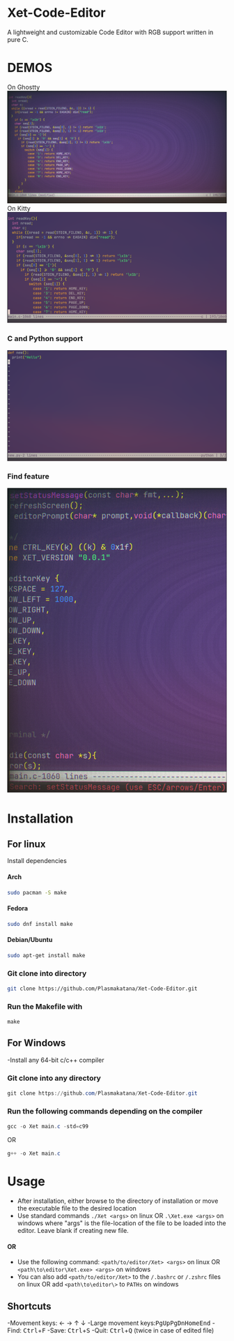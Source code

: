 # Xet-Code-Editor
A lightweight and customizable Code Editor with RGB support written in pure C.
# DEMOS
On Ghostty
![Ghostty](https://github.com/Plasmakatana/Xet-Code-Editor/blob/main/xet-ghostty.png)
On Kitty
![Kitty](https://github.com/Plasmakatana/Xet-Code-Editor/blob/main/xet-kitty.png)
### C and Python support
![support](https://github.com/Plasmakatana/Xet-Code-Editor/blob/main/xet-py.png)
### Find feature
![search](https://github.com/Plasmakatana/Xet-Code-Editor/blob/main/xet-search.png)
# Installation
## For linux
  Install dependencies
  #### Arch
  ```bash
sudo pacman -S make
```
  #### Fedora
  ```bash
sudo dnf install make
```
  #### Debian/Ubuntu
  ```bash
sudo apt-get install make
```
  ### Git clone into directory
  ```bash
git clone https://github.com/Plasmakatana/Xet-Code-Editor.git
```
  ### Run the Makefile with 
  ```
  make
```
## For Windows
  -Install any 64-bit c/c++ compiler
  ### Git clone into any directory
  ```powershell
git clone https://github.com/Plasmakatana/Xet-Code-Editor.git
```
  ### Run the following commands depending on the compiler
  ```powershell
gcc -o Xet main.c -std=c99
```
  OR
  ```powershell
g++ -o Xet main.c
```
# Usage
  - After installation, either browse to the directory of installation
    or
    move the executable file to the desired location
  - Use standard commands 
    ```./Xet <args>``` on linux 
    OR
    ```.\Xet.exe <args>``` on windows 
    where "args" is the file-location of the file to be loaded 
    into the editor.
    Leave blank if creating new file.
  #### OR
  - Use the following command:
    ```<path/to/editor/Xet> <args>``` on linux
    OR
    ```<path\to\editor\Xet.exe> <args>``` on windows
  - You can also add ```<path/to/editor/Xet>``` to the
    ```/.bashrc``` or ```/.zshrc``` files on linux
    OR
    add ```<path\to\editor\>``` to ```PATHs``` on windows
## Shortcuts
-Movement keys: &larr; &rarr; &uarr; &darr;
-Large movement keys:<kbd>PgUp</kbd><kbd>PgDn</kbd><kbd>Home</kbd><kbd>End</kbd>
-Find: <kbd>Ctrl</kbd>+<kbd>F</kbd>
-Save: <kbd>Ctrl</kbd>+<kbd>S</kbd>
-Quit: <kbd>Ctrl</kbd>+<kbd>Q</kbd> (twice in case of edited file)
